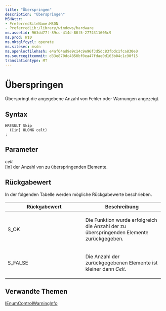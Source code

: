 ```yaml
---
title: "Überspringen"
description: "Überspringen"
MSHAttr:
- PreferredSiteName:MSDN
- PreferredLib:/library/windows/hardware
ms.assetid: 963dd77f-89cc-414d-80f5-2774311605c9
ms.prod: W10
ms.mktglfcycl: operate
ms.sitesec: msdn
ms.openlocfilehash: e4af64ad9e9c14c9e96f3d5dc83fbdc1fca830e0
ms.sourcegitcommit: d33e870dc4850bf0ea47fdae0d163b04c1c90f15
translationtype: MT
---
```

# <a name="skip"></a>Überspringen


Überspringt die angegebene Anzahl von Fehler oder Warnungen angezeigt.

## <a name="syntax"></a>Syntax


``` syntax
HRESULT Skip
  ([in] ULONG celt)
;
```

## <a name="parameters"></a>Parameter


<a href="" id="celt"></a>*celt*  
\[in\] der Anzahl von zu überspringenden Elemente.

## <a name="return-value"></a>Rückgabewert


In der folgenden Tabelle werden mögliche Rückgabewerte beschrieben.

<table>
<colgroup>
<col width="50%" />
<col width="50%" />
</colgroup>
<thead>
<tr class="header">
<th>Rückgabewert</th>
<th>Beschreibung</th>
</tr>
</thead>
<tbody>
<tr class="odd">
<td><p>S_OK</p></td>
<td><p>Die Funktion wurde erfolgreich die Anzahl der zu überspringenden Elemente zurückgegeben.</p></td>
</tr>
<tr class="even">
<td><p>S_FALSE</p></td>
<td><p>Die Anzahl der zurückgegebenen Elemente ist kleiner dann <em>Celt</em>.</p></td>
</tr>
</tbody>
</table>

 

## <a name="related-topics"></a>Verwandte Themen


[IEnumControlWarningInfo](ienumcontrolwarninginfo.md)

 

 







